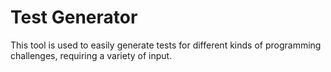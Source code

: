 # Test Generator
This tool is used to easily generate tests for different kinds of programming challenges, requiring a variety of input.
